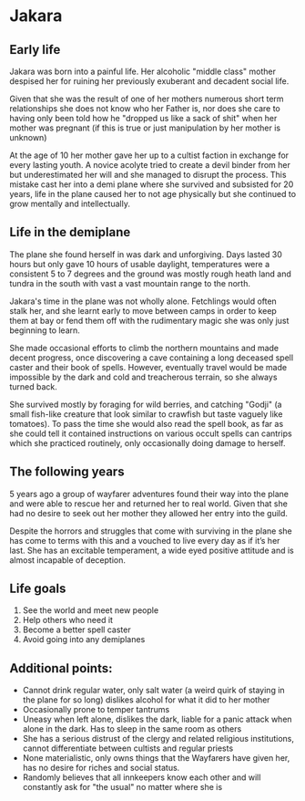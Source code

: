# Jakara
## Early life

Jakara was born into a painful life. Her alcoholic "middle class" mother despised her for ruining her previously exuberant and decadent social life. 

Given that she was the result of one of her mothers numerous short term relationships she does not know who her Father is, nor does she care to having only been told how he "dropped us like a sack of shit" when her mother was pregnant (if this is true or just manipulation by her mother is unknown)

At the age of 10 her mother gave her up to a cultist faction in exchange for every lasting youth. A novice acolyte tried to create a devil binder from her but underestimated her will and she managed to disrupt the process. This mistake cast her into a demi plane where she survived and subsisted for 20 years, life in the plane caused her to not age physically but she continued to grow mentally and intellectually.

## Life in the demiplane
The plane she found herself in was dark and unforgiving. Days lasted 30 hours but only gave 10 hours of usable daylight, temperatures were a consistent 5 to 7 degrees and the ground was mostly rough heath land and tundra in the south with vast a vast mountain range to the north. 

Jakara's time in the plane was not wholly alone. Fetchlings would often stalk her, and she learnt early to move between camps in order to keep them at bay or fend them off with the rudimentary magic she was only just beginning to learn.

She made occasional efforts to climb the northern mountains and made decent progress, once discovering a cave containing a long deceased spell caster and their book of spells. However, eventually travel would be made impossible by the dark and cold and treacherous terrain, so she always turned back.

She survived mostly by foraging for wild berries, and catching "Godji" (a small fish-like creature that look similar to crawfish but taste vaguely like tomatoes). To pass the time she would also read the spell book, as far as she could tell it contained instructions on various occult spells can cantrips which she practiced routinely, only occasionally doing damage to herself.

## The following years
5 years ago a group of wayfarer adventures found their way into the plane and were able to rescue her and returned her to real world. Given that she had no desire to seek out her mother they allowed her entry into the guild.

Despite the horrors and struggles that come with surviving in the plane she has come to terms with this and a vouched to live every day as if it’s her last. She has an excitable temperament, a wide eyed positive attitude and is almost incapable of deception.

## Life goals
1. See the world and meet new people
2. Help others who need it
3. Become a better spell caster
4. Avoid going into any demiplanes

## Additional points:

- Cannot drink regular water, only salt water (a weird quirk of staying in the plane for so long) dislikes alcohol for what it did to her mother
- Occasionally prone to temper tantrums 
- Uneasy when left alone, dislikes the dark, liable for a panic attack when alone in the dark. Has to sleep in the same room as others
- She has a serious distrust of the clergy and related religious institutions, cannot differentiate between cultists and regular priests
- None materialistic, only owns things that the Wayfarers have given her, has no desire for riches and social status.
- Randomly believes that all innkeepers know each other and will constantly ask for "the usual" no matter where she is